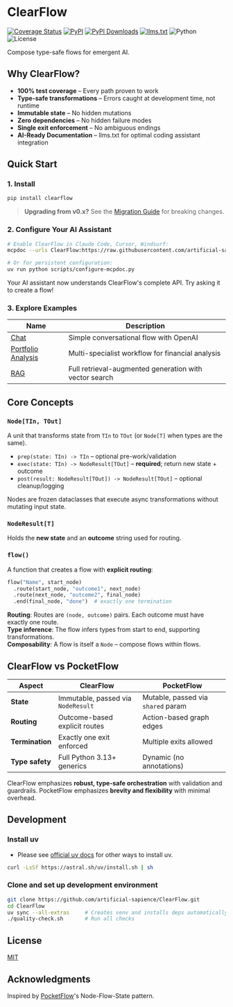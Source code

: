 # ClearFlow

[![Coverage Status](https://coveralls.io/repos/github/artificial-sapience/ClearFlow/badge.svg?branch=main)](https://coveralls.io/github/artificial-sapience/ClearFlow?branch=main)
[![PyPI](https://badge.fury.io/py/clearflow.svg)](https://pypi.org/project/clearflow/)
[![PyPI Downloads](https://static.pepy.tech/personalized-badge/clearflow?period=total&units=INTERNATIONAL_SYSTEM&left_color=BLACK&right_color=GREEN&left_text=downloads)](https://pepy.tech/projects/clearflow)
[![llms.txt](https://img.shields.io/badge/llms.txt-green)](https://raw.githubusercontent.com/artificial-sapience/ClearFlow/main/llms.txt)
![Python](https://img.shields.io/badge/Python-3.13%2B-blue)
![License](https://img.shields.io/badge/License-MIT-yellow)

Compose type-safe flows for emergent AI.

## Why ClearFlow?

- **100% test coverage** – Every path proven to work
- **Type-safe transformations** – Errors caught at development time, not runtime
- **Immutable state** – No hidden mutations
- **Zero dependencies** – No hidden failure modes
- **Single exit enforcement** – No ambiguous endings
- **AI-Ready Documentation** – llms.txt for optimal coding assistant integration

## Quick Start

### 1. Install

```bash
pip install clearflow
```

> **Upgrading from v0.x?** See the [Migration Guide](MIGRATION.md) for breaking changes.

### 2. Configure Your AI Assistant

```bash
# Enable ClearFlow in Claude Code, Cursor, Windsurf:
mcpdoc --urls ClearFlow:https://raw.githubusercontent.com/artificial-sapience/ClearFlow/main/llms.txt

# Or for persistent configuration:
uv run python scripts/configure-mcpdoc.py
```

Your AI assistant now understands ClearFlow's complete API. Try asking it to create a flow!

### 3. Explore Examples


| Name | Description |
|------|-------------|
| [Chat](examples/chat/) | Simple conversational flow with OpenAI |
| [Portfolio Analysis](examples/portfolio_analysis/) | Multi-specialist workflow for financial analysis |
| [RAG](examples/rag/) | Full retrieval-augmented generation with vector search |

## Core Concepts

### `Node[TIn, TOut]`

A unit that transforms state from `TIn` to `TOut` (or `Node[T]` when types are the same).

- `prep(state: TIn) -> TIn` – optional pre-work/validation  
- `exec(state: TIn) -> NodeResult[TOut]` – **required**; return new state + outcome  
- `post(result: NodeResult[TOut]) -> NodeResult[TOut]` – optional cleanup/logging  

Nodes are frozen dataclasses that execute async transformations without mutating input state.

### `NodeResult[T]`

Holds the **new state** and an **outcome** string used for routing.

### `flow()`

A function that creates a flow with **explicit routing**:

```python
flow("Name", start_node)
  .route(start_node, "outcome1", next_node)
  .route(next_node, "outcome2", final_node)
  .end(final_node, "done")  # exactly one termination
```

**Routing**: Routes are `(node, outcome)` pairs. Each outcome must have exactly one route.  
**Type inference**: The flow infers types from start to end, supporting transformations.  
**Composability**: A flow is itself a `Node` – compose flows within flows.

## ClearFlow vs PocketFlow

| Aspect | ClearFlow | PocketFlow |
|--------|-----------|------------|
| **State** | Immutable, passed via `NodeResult` | Mutable, passed via `shared` param |
| **Routing** | Outcome-based explicit routes | Action-based graph edges |
| **Termination** | Exactly one exit enforced | Multiple exits allowed |
| **Type safety** | Full Python 3.13+ generics | Dynamic (no annotations) |

ClearFlow emphasizes **robust, type-safe orchestration** with validation and guardrails. PocketFlow emphasizes **brevity and flexibility** with minimal overhead.

## Development

### Install uv

- Please see [official uv docs](https://docs.astral.sh/uv/getting-started/installation/#installation-methods) for other ways to install uv.

```bash
curl -LsSf https://astral.sh/uv/install.sh | sh
```

### Clone and set up development environment

```bash
git clone https://github.com/artificial-sapience/ClearFlow.git
cd ClearFlow
uv sync --all-extras     # Creates venv and installs deps automatically
./quality-check.sh       # Run all checks
```

## License

[MIT](LICENSE)

## Acknowledgments

Inspired by [PocketFlow](https://github.com/The-Pocket/PocketFlow)'s Node-Flow-State pattern.
